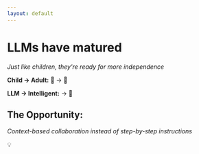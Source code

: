 ```yaml
---
layout: default
---
```


# LLMs have matured
*Just like children, they're ready for more independence*

**Child → Adult:** 👶 → 👤

**LLM → Intelligent:** <uim-android class="inline text-4xl text-green-500"/> → 🧠

## The Opportunity:
*Context-based collaboration instead of step-by-step instructions*

💡

<!--
Here's what I don't tell my daughter about this programming-as-parenting parallel - she's not quite ready for full independence with complex logical tasks yet. But LLMs? They've reached that level of maturity.

Just like more mature children can handle tasks more independently when given the right context and boundaries, these models are now ready for more sophisticated context handling rather than detailed step-by-step instructions.

The opportunity is enormous. We can move from micromanaging every step to providing the right context and letting them work intelligently within those boundaries.

But to understand why this shift matters so much, let's look at the approaches we've been using and how they evolved with different levels of LLM maturity...
-->

<!--
Here's what I don't tell my daughter about this programming-as-parenting parallel - she's not quite ready for full independence with complex logical tasks yet. But LLMs? They've reached that level of maturity.

Just like more mature children can handle tasks more independently when given the right context and boundaries, these models are now ready for more sophisticated context handling rather than detailed step-by-step instructions.

The opportunity is enormous. We can move from micromanaging every step to providing the right context and letting them work intelligently within those boundaries.

But to understand why this shift matters so much, let's look at the approaches we've been using and how they evolved with different levels of LLM maturity...
-->
